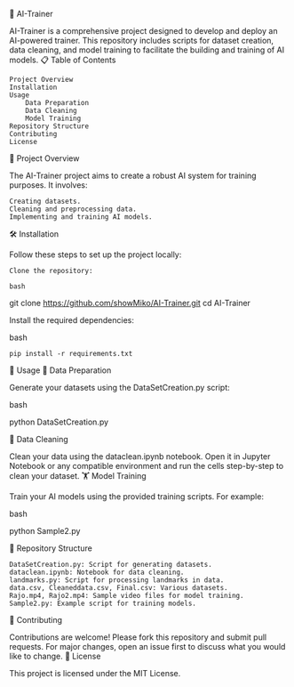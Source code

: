 🤖 AI-Trainer

AI-Trainer is a comprehensive project designed to develop and deploy an AI-powered trainer. This repository includes scripts for dataset creation, data cleaning, and model training to facilitate the building and training of AI models.
📋 Table of Contents

    Project Overview
    Installation
    Usage
        Data Preparation
        Data Cleaning
        Model Training
    Repository Structure
    Contributing
    License

🌟 Project Overview

The AI-Trainer project aims to create a robust AI system for training purposes. It involves:

    Creating datasets.
    Cleaning and preprocessing data.
    Implementing and training AI models.

🛠️ Installation

Follow these steps to set up the project locally:

    Clone the repository:

    bash

git clone https://github.com/showMiko/AI-Trainer.git
cd AI-Trainer

Install the required dependencies:

bash

    pip install -r requirements.txt

🚀 Usage
📂 Data Preparation

Generate your datasets using the DataSetCreation.py script:

bash

python DataSetCreation.py

🧹 Data Cleaning

Clean your data using the dataclean.ipynb notebook. Open it in Jupyter Notebook or any compatible environment and run the cells step-by-step to clean your dataset.
🏋️ Model Training

Train your AI models using the provided training scripts. For example:

bash

python Sample2.py

📁 Repository Structure

    DataSetCreation.py: Script for generating datasets.
    dataclean.ipynb: Notebook for data cleaning.
    landmarks.py: Script for processing landmarks in data.
    data.csv, Cleaneddata.csv, Final.csv: Various datasets.
    Rajo.mp4, Rajo2.mp4: Sample video files for model training.
    Sample2.py: Example script for training models.

🤝 Contributing

Contributions are welcome! Please fork this repository and submit pull requests. For major changes, open an issue first to discuss what you would like to change.
📜 License

This project is licensed under the MIT License.
